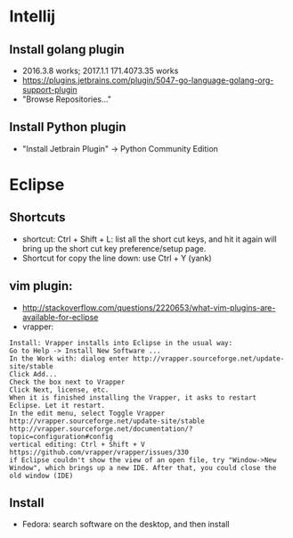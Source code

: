 # Intellij

## Install golang plugin
* 2016.3.8 works; 2017.1.1 171.4073.35 works
* https://plugins.jetbrains.com/plugin/5047-go-language-golang-org-support-plugin
* "Browse Repositories..."

## Install Python plugin
* "Install Jetbrain Plugin" -> Python Community Edition

# Eclipse
## Shortcuts
* shortcut: Ctrl + Shift + L: list all the short cut keys, and hit it again will bring up the short cut key preference/setup page.
* Shortcut for copy the line down: use Ctrl + Y (yank)
## vim plugin: 
* http://stackoverflow.com/questions/2220653/what-vim-plugins-are-available-for-eclipse
* vrapper:
```
Install: Vrapper installs into Eclipse in the usual way:
Go to Help -> Install New Software ...
In the Work with: dialog enter http://vrapper.sourceforge.net/update-site/stable
Click Add...
Check the box next to Vrapper
Click Next, license, etc.
When it is finished installing the Vrapper, it asks to restart Eclipse. Let it restart.
In the edit menu, select Toggle Vrapper
http://vrapper.sourceforge.net/update-site/stable
http://vrapper.sourceforge.net/documentation/?topic=configuration#config
vertical editing: Ctrl + Shift + V
https://github.com/vrapper/vrapper/issues/330
if Eclipse couldn't show the view of an open file, try "Window->New Window", which brings up a new IDE. After that, you could close the old window (IDE)
```
## Install
* Fedora: search software on the desktop, and then install
